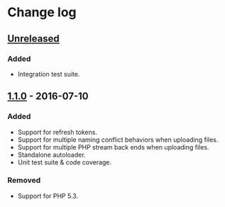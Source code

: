 Change log
==========

[Unreleased][unreleased]
------------------------

### Added

- Integration test suite.

[1.1.0] - 2016-07-10
--------------------

### Added

- Support for refresh tokens.
- Support for multiple naming conflict behaviors when uploading files.
- Support for multiple PHP stream back ends when uploading files.
- Standalone autoloader.
- Unit test suite & code coverage.

### Removed

- Support for PHP 5.3.

[unreleased]: https://github.com/krizalys/onedrive-php-sdk/compare/1.1.0...HEAD
[1.1.0]:      https://github.com/krizalys/onedrive-php-sdk/compare/1.0.0...1.1.0
